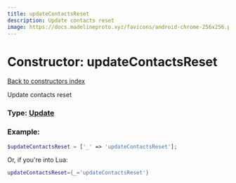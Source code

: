 ```yaml
---
title: updateContactsReset
description: Update contacts reset
image: https://docs.madelineproto.xyz/favicons/android-chrome-256x256.png
---
```

# Constructor: updateContactsReset  
[Back to constructors index](index.md)



Update contacts reset




### Type: [Update](../types/Update.md)


### Example:

```php
$updateContactsReset = ['_' => 'updateContactsReset'];
```  


Or, if you're into Lua:

```lua
updateContactsReset={_='updateContactsReset'}

```


